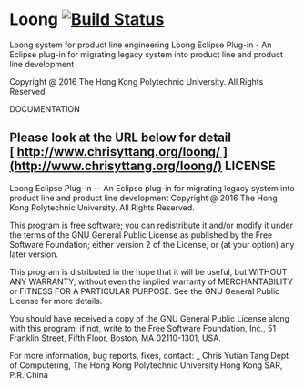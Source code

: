 # Loong [![Build Status](https://travis-ci.org/csytang/Loong.svg?branch=master)](https://travis-ci.org/csytang/Loong)
Loong system for product line engineering
Loong Eclipse Plug-in - An Eclipse plug-in for migrating legacy system into product line and product line development

Copyright @ 2016 The Hong Kong Polytechnic University. All Rights Reserved.

DOCUMENTATION

Please look at the URL below for detail
[ http://www.chrisyttang.org/loong/ ](http://www.chrisyttang.org/loong/)
LICENSE
---- 

Loong Eclipse Plug-in -- An Eclipse plug-in for migrating legacy system into product line and product line development
Copyright @ 2016 The Hong Kong Polytechnic University. All Rights Reserved.

This program is free software; you can redistribute it and/or modify it under the terms of the GNU General Public License as published by the Free Software Foundation; either version 2 of the License, or (at your option) any later version.

This program is distributed in the hope that it will be useful, but WITHOUT ANY WARRANTY; without even the implied warranty of MERCHANTABILITY or FITNESS FOR A PARTICULAR PURPOSE.  See the GNU General Public License for more details.

You should have received a copy of the GNU General Public License along with this program; if not, write to the Free Software Foundation, Inc., 51 Franklin Street, Fifth Floor, Boston, MA  02110-1301, USA.

 For more information, bug reports, fixes, contact:
_ Chris Yutian Tang
Dept of Computering, The Hong Kong Polytechnic University
Hong Kong SAR, P.R. China

